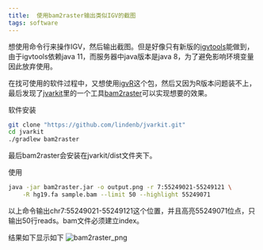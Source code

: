 ```yaml
---
title:  使用bam2raster输出类似IGV的截图
tags: software
---
```


想使用命令行来操作IGV，然后输出截图。但是好像只有新版的[igvtools](https://software.broadinstitute.org/software/igv/igvtools_commandline)能做到，由于igvtools依赖java 11，而服务器中java版本是java 8，为了避免影响环境变量因此放弃使用。

在找可使用的软件过程中，又想使用[igvR](https://bioconductor.org/packages/release/bioc/html/igvR.html)这个包，然后又因为R版本问题装不上，最后发现了[jvarkit](http://lindenb.github.io/jvarkit/)里的一个工具[bam2raster](http://lindenb.github.io/jvarkit/Bam2Raster.html)可以实现想要的效果。

软件安装
```bash
git clone "https://github.com/lindenb/jvarkit.git"
cd jvarkit
./gradlew bam2raster
```

最后bam2raster会安装在jvarkit/dist文件夹下。

使用
```bash
java -jar bam2raster.jar -o output.png -r 7:55249021-55249121 \
	-R hg19.fa sample.bam --limit 50 --highlight 55249071
```

以上命令输出chr7:55249021-55249121这个位置，并且高亮55249071位点，只输出50行reads。bam文件必须建立index。

结果如下显示如下
![bam2raster_png](https://raw.githubusercontent.com/pzweuj/pzweuj.github.io/master/downloads/images/bam2raster.png)


